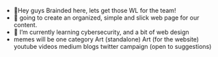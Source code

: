 - 👋Hey guys Brainded here, lets get those WL for the team!
- 👀 going to create an organized, simple and slick web page for our content.
- 🌱 I’m currently learning cybersecurity, and a bit of web design
- memes will be one category
Art (standalone)
Art (for the website)
youtube videos
medium blogs
twitter campaign
(open to suggestions)
